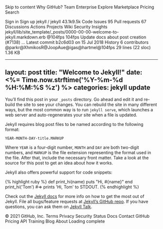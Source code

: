 Skip to content
Why GitHub? 
Team
Enterprise
Explore 
Marketplace
Pricing 
Search

Sign in
Sign up
jekyll
/
jekyll
43.1k9.5k
Code
Issues
95
Pull requests
67
Discussions
Actions
Projects
Wiki
Security
Insights
jekyll/lib/site_template/_posts/0000-00-00-welcome-to-jekyll.markdown.erb
@104fps
104fps Update docs about post creation (#7138)
…
Latest commit b2c6d03 on 15 Jul 2018
 History
 6 contributors
@parkr@XhmikosR@JoopAue@igas@hartmel@104fps
29 lines (22 sloc)  1.36 KB
  
---
layout: post
title:  "Welcome to Jekyll!"
date:   <%= Time.now.strftime('%Y-%m-%d %H:%M:%S %z') %>
categories: jekyll update
---
You’ll find this post in your `_posts` directory. Go ahead and edit it and re-build the site to see your changes. You can rebuild the site in many different ways, but the most common way is to run `jekyll serve`, which launches a web server and auto-regenerates your site when a file is updated.

Jekyll requires blog post files to be named according to the following format:

`YEAR-MONTH-DAY-title.MARKUP`

Where `YEAR` is a four-digit number, `MONTH` and `DAY` are both two-digit numbers, and `MARKUP` is the file extension representing the format used in the file. After that, include the necessary front matter. Take a look at the source for this post to get an idea about how it works.

Jekyll also offers powerful support for code snippets:

{% highlight ruby %}
def print_hi(name)
  puts "Hi, #{name}"
end
print_hi('Tom')
#=> prints 'Hi, Tom' to STDOUT.
{% endhighlight %}

Check out the [Jekyll docs][jekyll-docs] for more info on how to get the most out of Jekyll. File all bugs/feature requests at [Jekyll’s GitHub repo][jekyll-gh]. If you have questions, you can ask them on [Jekyll Talk][jekyll-talk].

[jekyll-docs]: https://jekyllrb.com/docs/home
[jekyll-gh]:   https://github.com/jekyll/jekyll
[jekyll-talk]: https://talk.jekyllrb.com/
© 2021 GitHub, Inc.
Terms
Privacy
Security
Status
Docs
Contact GitHub
Pricing
API
Training
Blog
About
Loading complete
